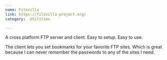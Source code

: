```yaml
---
name: Filezilla
link: https://filezilla-project.org/
category:  Utilities

---
```


A cross platform FTP server and client.  Easy to setup.  Easy to use.

The client lets you set bookmarks for your favorite FTP sites.  Which is great
because I can never remember the passwords to any of the sites I need.